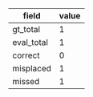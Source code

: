 | field | value |
|---|---|
| gt_total | 1 |
| eval_total | 1 |
| correct | 0 |
| misplaced | 1 |
| missed | 1 |
